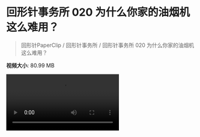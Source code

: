 # 回形针事务所 020 为什么你家的油烟机这么难用？

> 回形针PaperClip / 回形针事务所 / 回形针事务所 020 为什么你家的油烟机这么难用？

**视频大小**: 80.99 MB

<div class="video"><video src="https://file.hsyhx.top/video/PaperClip/事务所/020.mp4" controls preload>🤔 您的浏览器不支持 video 标签</video></div>